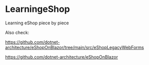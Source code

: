 # LearningeShop
Learning eShop piece by piece

Also check:

https://github.com/dotnet-architecture/eShopOnBlazor/tree/main/src/eShopLegacyWebForms

https://github.com/dotnet-architecture/eShopOnBlazor
